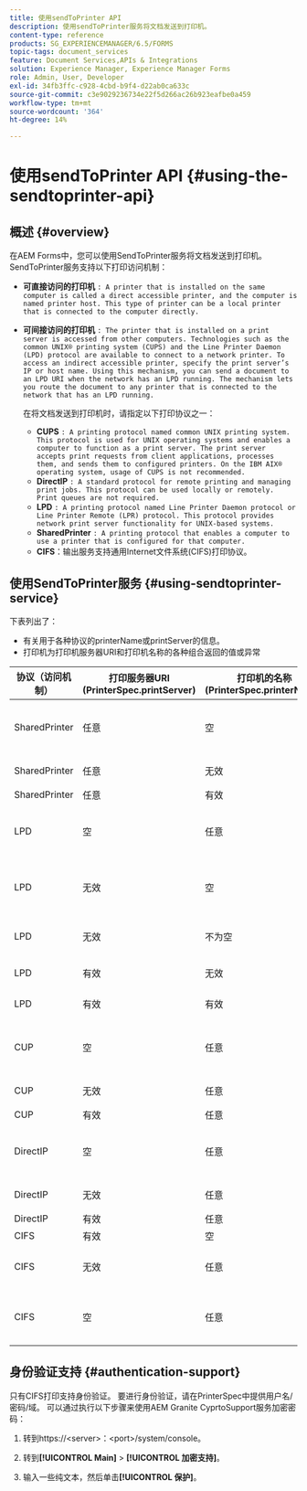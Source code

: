 ```yaml
---
title: 使用sendToPrinter API
description: 使用sendToPrinter服务将文档发送到打印机。
content-type: reference
products: SG_EXPERIENCEMANAGER/6.5/FORMS
topic-tags: document_services
feature: Document Services,APIs & Integrations
solution: Experience Manager, Experience Manager Forms
role: Admin, User, Developer
exl-id: 34fb3ffc-c928-4cbd-b9f4-d22ab0ca633c
source-git-commit: c3e9029236734e22f5d266ac26b923eafbe0a459
workflow-type: tm+mt
source-wordcount: '364'
ht-degree: 14%

---
```


# 使用sendToPrinter API {#using-the-sendtoprinter-api}

## 概述 {#overview}

在AEM Forms中，您可以使用SendToPrinter服务将文档发送到打印机。 SendToPrinter服务支持以下打印访问机制：

* **可直接访问的打印机** `: A printer that is installed on the same computer is called a direct accessible printer, and the computer is named printer host. This type of printer can be a local printer that is connected to the computer directly.`

* **可间接访问的打印机** `: The printer that is installed on a print server is accessed from other computers. Technologies such as the common UNIX® printing system (CUPS) and the Line Printer Daemon (LPD) protocol are available to connect to a network printer. To access an indirect accessible printer, specify the print server’s IP or host name. Using this mechanism, you can send a document to an LPD URI when the network has an LPD running. The mechanism lets you route the document to any printer that is connected to the network that has an LPD running.`

  在将文档发送到打印机时，请指定以下打印协议之一：

   * **CUPS** `: A printing protocol named common UNIX printing system. This protocol is used for UNIX operating systems and enables a computer to function as a print server. The print server accepts print requests from client applications, processes them, and sends them to configured printers. On the IBM AIX® operating system, usage of CUPS is not recommended.`
   * **DirectIP** `: A standard protocol for remote printing and managing print jobs. This protocol can be used locally or remotely. Print queues are not required.`
   * **LPD** `: A printing protocol named Line Printer Daemon protocol or Line Printer Remote (LPR) protocol. This protocol provides network print server functionality for UNIX-based systems.`
   * **SharedPrinter** `: A printing protocol that enables a computer to use a printer that is configured for that computer.`
   * **CIFS**：输出服务支持通用Internet文件系统(CIFS)打印协议。

## 使用SendToPrinter服务 {#using-sendtoprinter-service}

下表列出了：

* 有关用于各种协议的printerName或printServer的信息。
* 打印机为打印机服务器URI和打印机名称的各种组合返回的值或异常

| 协议（访问机制） | 打印服务器URI (PrinterSpec.printServer) | 打印机的名称(PrinterSpec.printerName) | 结果 |
|--- |--- |--- |--- |
| SharedPrinter | 任意 | 空 | 异常：必需的参数sPrinterName不能为空。 |
| SharedPrinter | 任意 | 无效 | 出现异常，指出找不到打印机。 |
| SharedPrinter | 任意 | 有效 | 打印作业成功。 |
| LPD | 空 | 任意 | 出现异常，指示所需的参数sPrintServerUri不能为空。 |
| LPD | 无效 | 空 | 出现异常，指示所需的参数sPrinterName不能为空。 |
| LPD | 无效 | 不为空 | 表示未找到sPrintServerUri的异常。 |
| LPD | 有效 | 无效 | 出现异常，说明找不到打印机。 |
| LPD | 有效 | 有效 | 成功的打印作业。 |
| CUP | 空 | 任意 | 出现异常，指示所需的参数sPrintServerUri不能为空。 |
| CUP | 无效 | 任意 | 出现异常，说明找不到打印机。 |
| CUP | 有效 | 任意 | 打印作业成功。 |
| DirectIP | 空 | 任意 | 出现异常，指示所需的参数sPrintServerUri不能为空。 |
| DirectIP | 无效 | 任意 | 出现异常，说明找不到打印机。 |
| DirectIP | 有效 | 任意 | 打印作业成功。 |
| CIFS | 有效 | 空 | 打印作业成功。 |
| CIFS | 无效 | 任意 | 使用CIFS打印时出现未知错误。 |
| CIFS | 空 | 任意 | 出现异常，指示所需的参数sPrintServerUri不能为空。 |

## 身份验证支持 {#authentication-support}

只有CIFS打印支持身份验证。 要进行身份验证，请在PrinterSpec中提供用户名/密码/域。 可以通过执行以下步骤来使用AEM Granite CyprtoSupport服务加密密码：

1. 转到https://&lt;server>：&lt;port>/system/console。

1. 转到&#x200B;**[!UICONTROL Main]** > **[!UICONTROL 加密支持]**。

1. 输入一些纯文本，然后单击&#x200B;**[!UICONTROL 保护]**。
